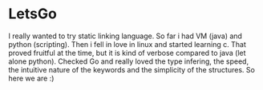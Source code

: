 # LetsGo
I really wanted to try static linking language. So far i had VM (java) and python (scripting).
Then i fell in love in linux and started learning c. 
That proved fruitful at the time, but it is kind of verbose compared to java (let alone python).
Checked Go and really loved the type infering, the speed, the intuitive nature of the keywords and the simplicity of the structures.
So here we are :) 
